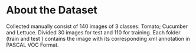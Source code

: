 # About the Dataset
Collected manually consist of 140 images of 3 classes: Tomato; Cucumber and Lettuce.
Divided 30 images for test and 110 for training. 
Each folder (train and test ) contains the image with its corresponding xml annotation in PASCAL VOC Format.
